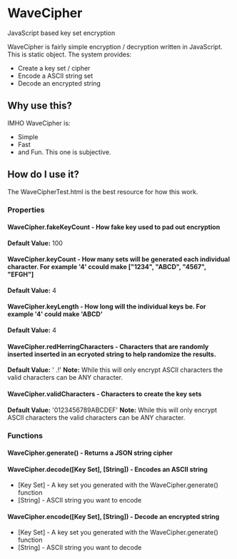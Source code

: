 # WaveCipher
JavaScript based key set encryption

WaveCipher is fairly simple encryption / decryption written in JavaScript.  This is static object. The system provides:

* Create a key set / cipher
* Encode a ASCII string set
* Decode an encrypted string

## Why use this?
IMHO WaveCipher is:

* Simple
* Fast
* and Fun. This one is subjective.

## How do I use it?

The WaveCipherTest.html is the best resource for how this work.

### Properties

#### WaveCipher.fakeKeyCount - How fake key used to pad out encryption
**Default Value:** 100

#### WaveCipher.keyCount - How many sets will be generated each individual character.  For example '4' ccould make ["1234", "ABCD", "4567", "EFGH"]
**Default Value:** 4

#### WaveCipher.keyLength - How long will the individual keys be.  For example '4' could make 'ABCD'
**Default Value:** 4

#### WaveCipher.redHerringCharacters - Characters that are randomly inserted inserted in an ecryoted string to help randomize the results.
**Default Value:** ' .!'
**Note:** While this will only encrypt ASCII characters the valid characters can be ANY character.

#### WaveCipher.validCharacters - Characters to create the key sets
**Default Value:** '0123456789ABCDEF'
**Note:** While this will only encrypt ASCII characters the valid characters can be ANY character.

### Functions

#### WaveCipher.generate() - Returns a JSON string cipher

#### WaveCipher.decode([Key Set], [String]) - Encodes an ASCII string

* [Key Set] - A key set you generated with the WaveCipher.generate() function
* [String] - ASCII string you want to encode

#### WaveCipher.encode([Key Set], [String]) - Decode an encrypted string 

* [Key Set] - A key set you generated with the WaveCipher.generate() function
* [String] - ASCII string you want to decode
